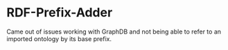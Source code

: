 # RDF-Prefix-Adder
Came out of issues working with GraphDB and not being able to refer to an imported ontology by its base prefix.
